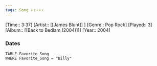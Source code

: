 ```yaml
---
tags: Song ⭐⭐⭐⭐⭐ 
---
```

[Time:: 3:37]
[Artist:: [[James Blunt]] ]
[Genre:: Pop Rock]
[Played:: 3]
[Album:: [[Back to Bedlam (2004)]]]
[Year:: 2004]
### Dates
````dataview
TABLE Favorite_Song
WHERE Favorite_Song = "Billy"
````